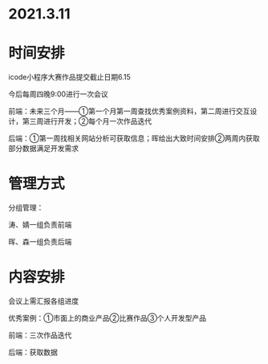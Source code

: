 # **2021.3.11**

# **时间安排**

icode小程序大赛作品提交截止日期6.15

今后每周四晚9:00进行一次会议

前端：未来三个月——①第一个月第一周查找优秀案例资料，第二周进行交互设计，第三周进行开发；②每个月一次作品迭代

后端：①第一周找相关网站分析可获取信息；晖给出大致时间安排②两周内获取部分数据满足开发需求

# **管理方式**

分组管理：

涛、婧一组负责前端

晖、森一组负责后端

# **内容安排**

会议上需汇报各组进度

优秀案例：①市面上的商业产品②比赛作品③个人开发型产品

前端：三次作品迭代

后端：获取数据

